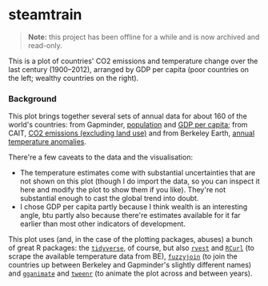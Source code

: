 # steamtrain

> **Note:** this project has been offline for a while and is now archived and read-only.

This is a plot of countries' CO2 emissions and temperature change over the last century (1900–2012), arranged by GDP per capita (poor countries on the left; wealthy countries on the right).

### Background

This plot brings together several sets of annual data for about 160 of the world's countries: from Gapminder, [population](https://github.com/open-numbers/ddf--gapminder--population/) and [GDP per capita](https://github.com/open-numbers/ddf--gapminder--population/); from CAIT, [CO2 emissions (excluding land use)](https://github.com/open-numbers/ddf--cait--historical_emissions) and from Berkeley Earth, [annual temperature anomalies](berkeleyearth.lbl.gov).

There're a few caveats to the data and the visualisation:

- The temperature estimates come with substantial uncertainties that are not shown on this plot (though I do import the data, so you can inspect it here and modify the plot to show them if you like). They're not substantial enough to cast the global trend into doubt.
- I chose GDP per capita partly because I think wealth is an interesting angle, btu partly also because there're estimates available for it far earlier than most other indicators of development.

This plot uses (and, in the case of the plotting packages, abuses) a bunch of great R packages: the [`tidyverse`](https://tidyverse.org), of course, but also [`rvest`](https://cran.r-project.org/web/packages/rvest/) and [`RCurl`](https://cran.r-project.org/web/packages/RCurl/) (to scrape the available temperature data from BE), [`fuzzyjoin`](https://cran.r-project.org/web/packages/fuzzyjoin/) (to join the countries up between Berkeley and Gapminder's slightly different names) and [`gganimate`](https://github.com/dgrtwo/gganimate) and [`tweenr`](https://cran.r-project.org/web/packages/tweenr/) (to animate the plot across and between years).
